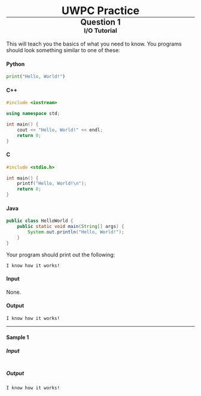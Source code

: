 <div align="center" >
    <h1 style="margin:0px"> UWPC Practice </h1>
    <hr style="margin:0px">
    <h2 style="margin:0px"> Question 1 </h2>
    <h3 style="margin:0px"> I/O Tutorial </h3>
</div>
<br>
This will teach you the basics of what you need to know. You programs should look something similar to one of these:

#### Python
```python
print("Hello, World!")
```

#### C++
```cpp
#include <iostream>

using namespace std;

int main() {
    cout << "Hello, World!" << endl;
    return 0;
}
```

#### C
```c
#include <stdio.h>

int main() {
    printf("Hello, World!\n");
    return 0;
}
```

#### Java
```java
public class HelloWorld {
    public static void main(String[] args) {
        System.out.println("Hello, World!");
    }
}
```

Your program should print out the following:

```
I know how it works!
```


#### Input
None.

#### Output
```
I know how it works!
```
<hr>

#### Sample 1
##### Input
```

```
##### Output
```
I know how it works!
```